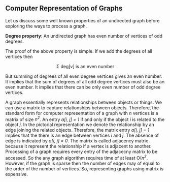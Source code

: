 ## Computer Representation of Graphs

Let us discuss some well known properties of an undirected graph before exploring the ways to process a
graph. 

<strong>Degree property</strong>: An undirected graph has even number of vertices of odd degrees.

The proof of the above property is simple. If we add the degrees of all vertices then 

<p style="text-align:center">
            &Sigma; deg[v] is an even number
</p>

But summing of degrees of all even degree vertices gives an even number. It implies that the sum of 
degrees of all odd degree vertices must also be an even number. It implies that there can be only even
number of odd degree vertices.
            
A graph essentially represents relationships between objects or things. We can use a matrix to capture 
relationships between objects. Therefore, the standard form for computer representation of a graph with
<i>n</i> vertices is a matrix of size <i>n<sup>2</sup></i>. An entry <i>a[i, j] = 1</i> if and only if
the object <i>i</i> is related to the object <i>j</i>. In the pictorial representation we denote the 
relationship by an edge joining the related objects. Therefore, the matrix entry <i>a[i, j] = 1</i> implies 
that the there is an edge between vertices <i>i</i> and <i>j</i>. The absence of edge is indicated by
<i>a[i, j] = 0</i>. The matrix is called adjacency matrix because it represent the relationship if a
vertex is adjacent to another. Processing of a graph requires every entry of the adjacecny matrix to be
accessed. So the any graph algorithm requires time of at least O(<i>n<sup>2</sup></i>. However, if the
graph is sparse then the number of edges may of equal to the order of the number of vertices. So, representing
graphs using matrix is expensive.
